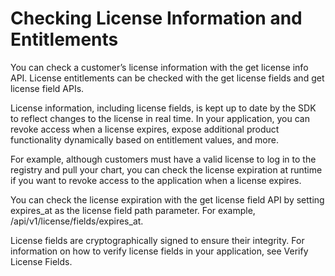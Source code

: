 # Checking License Information and Entitlements

You can check a customer’s license information with the get license info API. License entitlements can be checked with the get license fields and get license field APIs.

License information, including license fields, is kept up to date by the SDK to reflect changes to the license in real time. In your application, you can revoke access when a license expires, expose additional product functionality dynamically based on entitlement values, and more.

For example, although customers must have a valid license to log in to the registry and pull your chart, you can check the license expiration at runtime if you want to revoke access to the application when a license expires.

You can check the license expiration with the get license field API by setting expires_at as the license field path parameter. For example, /api/v1/license/fields/expires_at.

License fields are cryptographically signed to ensure their integrity. For information on how to verify license fields in your application, see Verify License Fields.